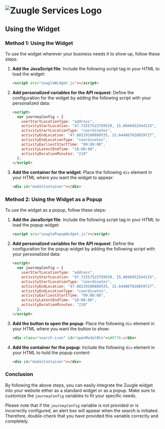 # ![Zuugle Services Logo](https://zuugle-services.com/wp-content/uploads/2024/03/Zuugle_Services_GmbH_Logo_quer.svg)

## Using the Widget

### Method 1: Using the Widget

To use the widget wherever your business needs it to show up, follow these steps:

1. **Add the JavaScript file**:
   Include the following script tag in your HTML to load the widget:

   ```html
   <script src="zuugleWidget.js"></script>
   ```

2. **Add personalized variables for the API request**:
   Define the configuration for the widget by adding the following script with your personalized data:
   ```html
   <script>
     var journeyConfig = {
       userStartLocationType: "address",
       activityStartLocation: "47.71557523759539, 15.8040452544133",
       activityStartLocationType: "coordinates",
       activityEndLocation: "47.68219100889535, 15.644807818859727",
       activityEndLocationType: "coordinates",
       activityEarliestStartTime: "09:00:00",
       activityLatestEndTime: "18:00:00",
       activityDurationMinutes: "210"
     };
   </script>
   ```

3. **Add the container for the widget**:
   Place the following `div` element in your HTML where you want the widget to appear:
   ```html
   <div id="modalContainer"></div>
   ```

### Method 2: Using the Widget as a Popup

To use the widget as a popup, follow these steps:

1. **Add the JavaScript file**:
   Include the following script tag in your HTML to load the popup widget:
   ```html
   <script src="zuuglePopupWidget.js"></script>
   ```

2. **Add personalized variables for the API request**:
   Define the configuration for the popup widget by adding the following script with your personalized data:
   ```html
   <script>
     var journeyConfig = {
       userStartLocationType: "address",
       activityStartLocation: "47.71557523759539, 15.8040452544133",
       activityStartLocationType: "coordinates",
       activityEndLocation: "47.68219100889535, 15.644807818859727",
       activityEndLocationType: "coordinates",
       activityEarliestStartTime: "09:00:00",
       activityLatestEndTime: "18:00:00",
       activityDurationMinutes: "210"
     };
   </script>
   ```

3. **Add the button to open the popup**:
   Place the following `div` element in your HTML where you want the button to show:
   ```html
   <div class="search-icon" id="openModalBtn">&#9776;</div>
   ```

4. **Add the container for the popup**:
   Include the following `div` element in your HTML to hold the popup content:
   ```html
   <div id="modalContainer"></div>
   ```

### Conclusion

By following the above steps, you can easily integrate the Zuugle widget into your website either as a standard widget or as a popup. Make sure to customize the `journeyConfig` variables to fit your specific needs. 

Please note that if the `journeyConfig` variable is not provided or is incorrectly configured, an alert box will appear when the search is initiated. Therefore, double-check that you have provided this variable correctly and completely.